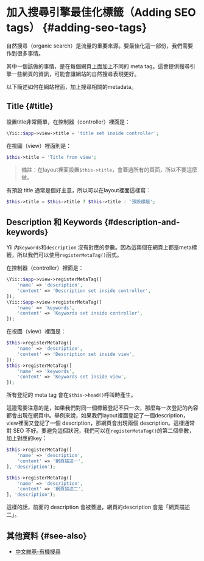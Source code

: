 # 加入搜尋引擎最佳化標籤（Adding SEO tags） {#adding-seo-tags}

自然搜尋（organic search）是流量的重要來源。要最佳化這一部份，我們需要作到很多事情。

其中一個該做的事情，是在每個網頁上面加上不同的 meta tag。這會提供搜尋引擎一些網頁的資訊，可能會讓網站的自然搜尋表現更好。

以下簡述如何在網站裡面，加上搜尋相關的metadata。


## Title {#title}

設置title非常簡單，在控制器（controller）裡面是：

```php
\Yii::$app->view->title = 'title set inside controller';
```

在視圖（view）裡面則是：

```php
$this->title = 'Title from view';
```

> 備註：在layout裡面設置`$this->title`，會蓋過所有的頁面，所以不要這麼做。

有預設 title 通常是個好主意，所以可以在layout裡面這樣寫：

```php
$this->title = $this->title ? $this->title : '預設標題';
```

## Description 和 Keywords {#description-and-keywords}

Yii 內`keywords`和`description` 沒有對應的參數。因為這兩個在網頁上都是meta標籤，所以我們可以使用`registerMetaTag()`函式。

在控制器（controller）裡面是：

```php
\Yii::$app->view->registerMetaTag([
    'name' => 'description',
    'content' => 'Description set inside controller',
]);
\Yii::$app->view->registerMetaTag([
    'name' => 'keywords',
    'content' => 'Keywords set inside controller',
]);
```

在視圖（view）裡面是：

```php
$this->registerMetaTag([
    'name' => 'description',
    'content' => 'Description set inside view',
]);
$this->registerMetaTag([
    'name' => 'keywords',
    'content' => 'Keywords set inside view',
]);
```

所有登記的 meta tag 會在`$this->head()`呼叫時產生。

這邊需要注意的是，如果我們對同一個標籤登記不只一次，那麼每一次登記的內容都會出現在網頁中。舉例來說，如果我們layout裡面登記了一個description，view裡面又登記了一個 description，那網頁會出現兩個 description。這樣通常對 SEO 不好。要避免這個狀況，我們可以在`registerMetaTag()`的第二個參數，加上對應的key：

```php
$this->registerMetaTag([
    'name' => 'description',
    'content' => '網頁描述一',
], 'description');

$this->registerMetaTag([
    'name' => 'description',
    'content' => '網頁描述二',
], 'description');
```

這樣的話，前面的 description 會被蓋過，網頁的description 會是「網頁描述二」。

## 其他資料 {#see-also}

* [中文維基-有機搜尋](https://zh.wikipedia.org/wiki/有機搜尋)



